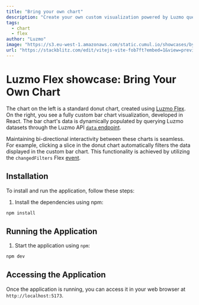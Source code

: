 ```yaml
---
title: "Bring your own chart"
description: "Create your own custom visualization powered by Luzmo queries, with full interactivity to other Luzmo charts."
tags:
  - chart
  - flex
author: "Luzmo"
image: "https://s3.eu-west-1.amazonaws.com/static.cumul.io/showcases/byoc.png"
url: "https://stackblitz.com/edit/vitejs-vite-fob7ft?embed=1&view=preview"
---
```


# Luzmo Flex showcase: Bring Your Own Chart
The chart on the left is a standard donut chart, created using [Luzmo Flex](https://www.luzmo.com/flex). On the right, you see a fully custom bar chart visualization, developed in React. The bar chart's data is dynamically populated by querying Luzmo datasets through the Luzmo API [`data` endpoint](https://developer.luzmo.com/api/getData).

Maintaining bi-directional interactivity between these charts is seamless. For example, clicking a slice in the donut chart automatically filters the data displayed in the custom bar chart. This functionality is achieved by utilizing the `changedFilters` Flex [event](https://developer.luzmo.com/guide/flex--component-api-reference#event-changedfilters).

## Installation

To install and run the application, follow these steps:

1. Install the dependencies using npm:

```bash
npm install
```

## Running the Application

1. Start the application using `npm`:

```bash
npm dev
```

## Accessing the Application

Once the application is running, you can access it in your web browser at `http://localhost:5173`.
